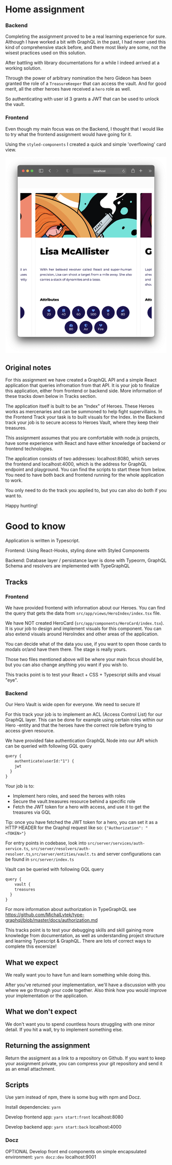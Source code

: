 # Home assignment

### Backend

Completing the assignment proved to be a real learning experience for sure.
Although I have worked a bit with GraphQL in the past, I had never used this kind of comprehensive stack before, and there most likely are some, not the wisest practices used on this solution.

After battling with library documentations for a while I indeed arrived at a working solution.

Through the power of arbitrary nomination the hero Gideon has been granted the role of a `TreasureKeeper` that can access the vault. And for good merit, all the other heroes have received a `hero` role as well.

So authenticating with user id 3 grants a JWT that can be used to unlock the vault.

### Frontend

Even though my main focus was on the Backend, I thought that I would like to try what the frontend assignment would have going for it.

Using the `styled-components` I created a quick and simple 'overflowing' card view.

![view](./assets/view.png)

## Original notes

For this assignment we have created a GraphQL API and a simple React application that queries infromation from that API. It is your job to finalize this application, either from frontend or backend side. More information of these tracks down below in Tracks section.

The application itself is built to be an "Index" of Heroes. These Heroes works as mercenaries and can be summoned to help fight supervillains. In the Frontend Track your task is to built visuals for the Index. In the Backend track your job is to secure access to Heroes Vault, where they keep their treasures.

This assignment assumes that you are comfortable with node.js projects, have some experience with React and have either knowledge of backend or frontend technologies.

The application consists of two addresses: localhost:8080, which serves the frontend and localhost:4000, which is the address for GraphQL endpoint and playground. You can find the scripts to start these from below. You need to have both back and frontend running for the whole application to work.

You only need to do the track you applied to, but you can also do both if you want to.

Happy hunting!

# Good to know

Application is written in Typescript.

Frontend: Using React-Hooks, styling done with Styled Components

Backend: Database layer / persistance layer is done with Typeorm, GraphQL Schema and resolvers are implemented with TypeGraphQL

## Tracks

### Frontend

We have provided frontend with information about our Heroes. You can find the query that gets the data from `src/app/views/HeroIndex/index.tsx` file.

We have NOT created HeroCard (`src/app/components/HeroCard/index.tsx`). It is your job to design and implement visuals for this component. You can also extend visuals around HeroIndex and other areas of the application.

You can decide what of the data you use, if you want to open those cards to modals or/and have them there. The stage is really yours.

Those two files mentioned above will be where your main focus should be, but you can also change anything you want if you wish to.

This tracks point is to test your React + CSS + Typescript skills and visual "eye".

### Backend

Our Hero Vault is wide open for everyone. We need to secure it!

For this track your job is to implement an ACL (Access Control List) for our GraphQL layer. This can be done for example using certain roles within our Hero -entity and that the heroes have the correct role before trying to access given resource.

We have provided fake authentication GraphQL Node into our API which can be queried with following GQL query

```
query {
	authenticate(userId:"1") {
    jwt
  }
}
```

Your job is to:

- Implement hero roles, and seed the heroes with roles
- Secure the vault.treasures resource behind a specific role
- Fetch the JWT token for a hero with access, and use it to get the treasures via GQL

Tip: once you have fetched the JWT token for a hero, you can set it as a HTTP HEADER for the Graphql request like so: `{"Authorization": "<TOKEN>"}`

For entry points in codebase, look into `src/server/services/auth-service.ts`, `src/server/resolvers/auth-resolver.ts`,`src/server/entities/vault.ts` and server configurations can be found in `src/server/index.ts`

Vault can be queried with following GQL query

```
query {
	vault {
    treasures
  }
}
```

For more information about authorization in TypeGraphQL see https://github.com/MichalLytek/type-graphql/blob/master/docs/authorization.md

This tracks point is to test your debugging skills and skill gaining more knowledge from documentation, as well as understanding project structure and learning Typescript & GraphQL. There are lots of correct ways to complete this excersize!

## What we expect

We really want you to have fun and learn something while doing this.

After you've returned your implementation, we'll have a discussion with you where we go through your code together. Also think how you would improve your implementation or the application.

## What we don't expect

We don't want you to spend countless hours struggling with one minor detail. If you hit a wall, try to implement something else.

## Returning the assignment

Return the assigment as a link to a repository on Github. If you want to keep your assignment private, you can compress your git repository and send it as an email attachment.

## Scripts

Use yarn instead of npm, there is some bug with npm and Docz.

Install dependencies: `yarn`

Develop frontend app: `yarn start:front` localhost:8080

Develop backend app: `yarn start:back` localhost:4000

### Docz

OPTIONAL
Develop front end components on simple encapsulated environment: `yarn docz:dev` localhost:9001
